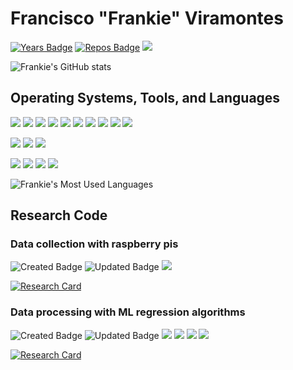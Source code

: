 # Francisco "Frankie" Viramontes

[![Years Badge](https://badges.pufler.dev/years/Fviramontes8)](https://github.com/Fviramontes8)
[![Repos Badge](https://badges.pufler.dev/repos/Fviramontes8)](https://github.com/Fviramontes8?tab=repositories)
[![](https://komarev.com/ghpvc/?username=Fviramotnes8&color=brightgreen)](https://github.com/Fviramontes8)

![Frankie's GitHub stats](https://github-readme-stats.vercel.app/api?username=fviramontes8&show_icons=true&theme=dark&hide=issues)

## Operating Systems, Tools, and Languages
[![](https://img.shields.io/badge/-Ubuntu-informational?style=flat&logo=ubuntu&logoColor=white&color=E95420)](https://ubuntu.com/)
[![](https://img.shields.io/badge/-KaliLinux-informational?style=flat&logo=kalilinux&logoColor=white&color=557C94)](https://www.kali.org/)
[![](https://img.shields.io/badge/-PopOS-informational?style=flat&logo=popos&logoColor=white&color=48B9C7)](https://pop.system76.com/)
![](https://img.shields.io/badge/-Bash-informational?style=flat&logo=gnubash&logoColor=white&color=4EAA25)
![](https://img.shields.io/badge/-Vim-informational?style=flat&logo=vim&logoColor=white&color=019733)
![](https://img.shields.io/badge/-Docker-informational?style=flat&logo=docker&logoColor=white&color=2496ED)
![](https://img.shields.io/badge/-Git-informational?style=flat&logo=git&logoColor=white&color=F05032)
![](https://img.shields.io/badge/-Github-informational?style=flat&logo=github&logoColor=white&color=181717)
![](https://img.shields.io/badge/-Gitlab-informational?style=flat&logo=gitlab&logoColor=white&color=FCA121)
![](https://img.shields.io/badge/-LaTeX-informational?style=flat&logo=latex&logoColor=white&color=008080)


![](https://img.shields.io/badge/-AWSSageMaker-informational?style=flat&logo=amazonaws&logoColor=white&color=232F3E)
![](https://img.shields.io/badge/-AWSS3-informational?style=flat&logo=amazons3&logoColor=white&color=569A31)
![](https://img.shields.io/badge/-AWSECR-informational?style=flat&logo=amazonaws&logoColor=white&color=232F3E)

![](https://img.shields.io/badge/-Python-informational?style=flat&logo=python&logoColor=white&color=3776AB)
![](https://img.shields.io/badge/-C++-informational?style=flat&logo=c%2B%2B&logoColor=white&color=00599C)
![](https://img.shields.io/badge/-C-informational?style=flat&logo=c&logoColor=white&color=A8B9CC)
![](https://img.shields.io/badge/-Make-informational?style=flat&logo=gnu&logoColor=white&color=A42E2B)


<!---dark, radical, merko, gruvbox, tokyonight, onedark, cobalt, synthwave, highcontrast, dracula--->
![Frankie's Most Used Languages](https://github-readme-stats.vercel.app/api/top-langs/?username=fviramontes8&count_private=true&layout=compact&theme=dark&langs_count=5)
## Research Code

### Data collection with raspberry pis
![Created Badge](https://badges.pufler.dev/created/Fviramontes8/PiPcapCollector)
![Updated Badge](https://badges.pufler.dev/updated/Fviramontes8/PiPcapCollector)
![](https://img.shields.io/badge/-C++-informational?style=flat&logo=c%2B%2B&logoColor=white&color=00599C)

[![Research Card](https://github-readme-stats.vercel.app/api/pin/?username=Fviramontes8&repo=PiPcapCollector&theme=dark)](https://github.com/Fviramotnes8/PiPcapCollector)

### Data processing with ML regression algorithms
![Created Badge](https://badges.pufler.dev/created/Fviramontes8/wifi_capture_prediction)
![Updated Badge](https://badges.pufler.dev/updated/Fviramontes8/wifi_capture_prediction)
![](https://img.shields.io/badge/-Python-informational?style=flat&logo=python&logoColor=white&color=3776AB)
![](https://img.shields.io/badge/-Scikitlearn-informational?style=flat&logo=scikitlearn&logoColor=white&color=F7931E)
![](https://img.shields.io/badge/-PyTorch-informational?style=flat&logo=pytorch&logoColor=white&color=EE4C2C)
![](https://img.shields.io/badge/-Numpy-informational?style=flat&logo=numpy&logoColor=white&color=013243)

[![Research Card](https://github-readme-stats.vercel.app/api/pin/?username=Fviramontes8&repo=wifi_capture_prediction&theme=dark)](https://github.com/Fviramontes8/wifi_capture_prediction)
